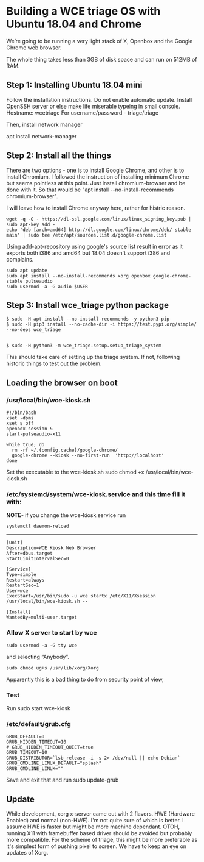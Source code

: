 # Building a WCE triage OS with Ubuntu 18.04 and Chrome

We’re going to be running a very light stack of X, Openbox and the Google Chrome web browser.

The whole thing takes less than 3GB of disk space and can run on 512MB of RAM.


## Step 1: Installing Ubuntu 18.04 mini

Follow the installation instructions. Do not enable automatic update. Install OpenSSH server or else make life miserable typeing in small console.
Hostname: wcetriage
For username/password - triage/triage

Then, install network manager

apt install network-manager

## Step 2: Install all the things
There are two options - one is to install Google Chrome, and other is to install Chromium. I followed the instruction of installing minimum Chrome but seems pointless at this point. Just install chromium-browser and be done with it. So that would be "apt install --no-install-recommends chromium-browser". 

I will leave how to install Chrome anyway here, rather for histric reason.

    wget -q -O - https://dl-ssl.google.com/linux/linux_signing_key.pub | sudo apt-key add -
    echo 'deb [arch=amd64] http://dl.google.com/linux/chrome/deb/ stable main' | sudo tee /etc/apt/sources.list.d/google-chrome.list

Using add-apt-repository using google's source list result in error as it exports both i386 and amd64 but 18.04 doesn't support i386 and complains.

    sudo apt update
    sudo apt install --no-install-recommends xorg openbox google-chrome-stable pulseaudio
    sudo usermod -a -G audio $USER

## Step 3: Install wce_triage python package

    $ sudo -H apt install --no-install-recommends -y python3-pip
    $ sudo -H pip3 install --no-cache-dir -i https://test.pypi.org/simple/ --no-deps wce_triage


    $ sudo -H python3 -m wce_triage.setup.setup_triage_system

This should take care of setting up the triage system. If not, following historic things to test out the problem.


## Loading the browser on boot
### /usr/local/bin/wce-kiosk.sh

    #!/bin/bash
    xset -dpms
    xset s off
    openbox-session &
    start-pulseaudio-x11

    while true; do
      rm -rf ~/.{config,cache}/google-chrome/
      google-chrome --kiosk --no-first-run  'http://localhost'
    done
Set the executable to the wce-kiosk.sh
    sudo chmod +x /usr/local/bin/wce-kiosk.sh

### /etc/systemd/system/wce-kiosk.service and this time fill it with:

**NOTE**- if you change the wce-kiosk.service run

    systemctl daemon-reload
---

    [Unit]
    Description=WCE Kiosk Web Browser
    After=dbus.target
    StartLimitIntervalSec=0

    [Service]
    Type=simple
    Restart=always
    RestartSec=1
    User=wce
    ExecStart=/usr/bin/sudo -u wce startx /etc/X11/Xsession /usr/local/bin/wce-kiosk.sh --

    [Install]
    WantedBy=multi-user.target

### Allow X server to start by wce

    sudo usermod -a -G tty wce
     
and selecting “Anybody”.

    sudo chmod ug+s /usr/lib/xorg/Xorg 

Apparently this is a bad thing to do from security point of view, 

### Test
Run 
    sudo start wce-kiosk

### /etc/default/grub.cfg

    GRUB_DEFAULT=0
    GRUB_HIDDEN_TIMEOUT=10
    # GRUB_HIDDEN_TIMEOUT_QUIET=true
    GRUB_TIMEOUT=10
    GRUB_DISTRIBUTOR=`lsb_release -i -s 2> /dev/null || echo Debian`
    GRUB_CMDLINE_LINUX_DEFAULT="splash"
    GRUB_CMDLINE_LINUX=""

Save and exit that and run 
    sudo update-grub


## Update
While development, xorg x-server came out with 2 flavors. HWE (Hardware Enabled) and normal (non-HWE). I'm not quite sure of which is better. I assume HWE is faster but might be more machine dependant. OTOH, running X11 with framebuffer based driver should be avoided but probably more compatible. For the scheme of triage, this might be more preferable as it's simplest form of pushing pixel to screen. We have to keep an eye on updates of Xorg.
